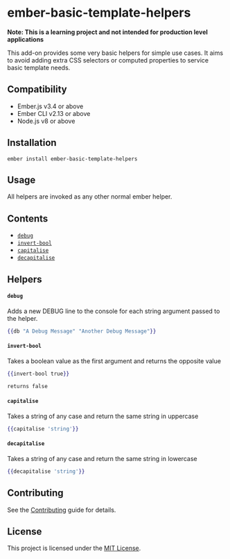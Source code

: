 ember-basic-template-helpers
==============================================================================
**Note: This is a learning project and not intended for production level applications**

This add-on provides some very basic helpers for simple use cases. It aims to avoid adding extra CSS selectors or computed properties to service basic template needs.


Compatibility
------------------------------------------------------------------------------

* Ember.js v3.4 or above
* Ember CLI v2.13 or above
* Node.js v8 or above


Installation
------------------------------------------------------------------------------

```
ember install ember-basic-template-helpers
```


Usage
------------------------------------------------------------------------------
All helpers are invoked as any other normal ember helper.

Contents
------------------------------------------------------------------------------
+ [`debug`](#debug)
+ [`invert-bool`](#invert-bool)
+ [`capitalise`](#capitalise)
+ [`decapitalise`](#decapitalise)


Helpers
------------------------------------------------------------------------------
#### `debug`
Adds a new DEBUG line to the console for each string argument passed to the helper.

```hbs
{{db "A Debug Message" "Another Debug Message"}}
```

#### `invert-bool`
Takes a boolean value as the first argument and returns the opposite value

```hbs
{{invert-bool true}}

returns false
```

#### `capitalise`
Takes a string of any case and return the same string in uppercase

```hbs
{{capitalise 'string'}}
```

#### `decapitalise`
Takes a string of any case and return the same string in lowercase

```hbs
{{decapitalise 'string'}}
```



Contributing
------------------------------------------------------------------------------

See the [Contributing](CONTRIBUTING.md) guide for details.


License
------------------------------------------------------------------------------

This project is licensed under the [MIT License](LICENSE.md).
